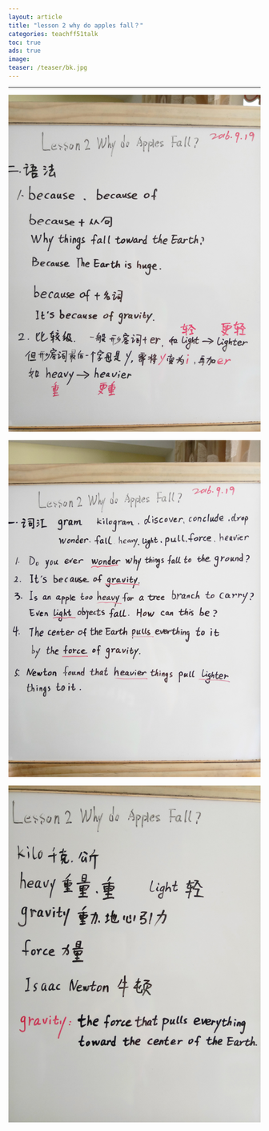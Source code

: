 ```yaml
---
layout: article
title: "lesson 2 why do apples fall？"
categories: teachff51talk
toc: true
ads: true
image:
teaser: /teaser/bk.jpg
---
```


---



![df](https://github.com/storage201608/storage/blob/master/myhome2016/_posts/teachff51talk/2016-09-19-20160919100528teachff51talk.md/IMG_20160919_100145.jpg?raw=true)

![df](https://github.com/storage201608/storage/blob/master/myhome2016/_posts/teachff51talk/2016-09-19-20160919100528teachff51talk.md/IMG_20160919_095037.jpg?raw=true)

![df](https://github.com/storage201608/storage/blob/master/myhome2016/_posts/teachff51talk/2016-09-19-20160919100528teachff51talk.md/IMG_20160919_093430.jpg?raw=true)

